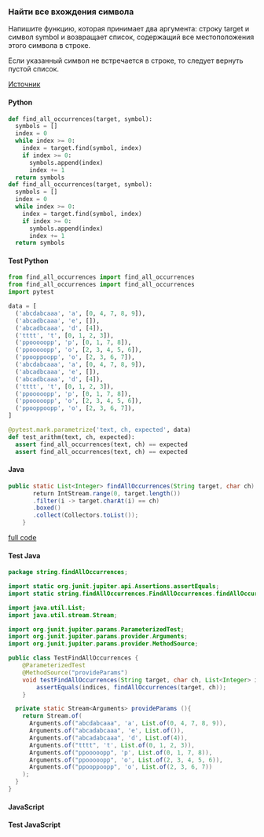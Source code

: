 ### Найти все вхождения символа

Напишите функцию, которая принимает два аргумента: строку target и символ symbol и возвращает список, содержащий все местоположения этого символа в строке.

Если указанный символ не встречается в строке, то следует вернуть пустой список.

[Источник](https://stepik.org/lesson/331754/step/10?thread=solutions&unit=315133)

<!-- tabs:start -->
#### **Python**
```python
def find_all_occurrences(target, symbol):
  symbols = []
  index = 0
  while index >= 0:
    index = target.find(symbol, index)
    if index >= 0:
      symbols.append(index)
      index += 1
  return symbols
def find_all_occurrences(target, symbol):
  symbols = []
  index = 0
  while index >= 0:
    index = target.find(symbol, index)
    if index >= 0:
      symbols.append(index)
      index += 1
  return symbols
```

#### **Test Python**
```python
from find_all_occurrences import find_all_occurrences
from find_all_occurrences import find_all_occurrences
import pytest

data = [
  ('abcdabcaaa', 'a', [0, 4, 7, 8, 9]),
  ('abcadbcaaa', 'e', []),
  ('abcadbcaaa', 'd', [4]),
  ('tttt', 't', [0, 1, 2, 3]),
  ('ppooooopp', 'p', [0, 1, 7, 8]),
  ('ppooooopp', 'o', [2, 3, 4, 5, 6]),
  ('ppooppoopp', 'o', [2, 3, 6, 7]),
  ('abcdabcaaa', 'a', [0, 4, 7, 8, 9]),
  ('abcadbcaaa', 'e', []),
  ('abcadbcaaa', 'd', [4]),
  ('tttt', 't', [0, 1, 2, 3]),
  ('ppooooopp', 'p', [0, 1, 7, 8]),
  ('ppooooopp', 'o', [2, 3, 4, 5, 6]),
  ('ppooppoopp', 'o', [2, 3, 6, 7]),
]

@pytest.mark.parametrize('text, ch, expected', data)
def test_arithm(text, ch, expected):
  assert find_all_occurrences(text, ch) == expected
  assert find_all_occurrences(text, ch) == expected
```



#### **Java**
```java
public static List<Integer> findAllOccurrences(String target, char ch) {
       return IntStream.range(0, target.length())
       .filter(i -> target.charAt(i) == ch)
       .boxed()
       .collect(Collectors.toList());        
    }
```
[full code](https://github.com/areutar/howto/blob/main/src/string/findAllOccurrences/FindAllOccurrences.java)

#### **Test Java**
```java
package string.findAllOccurrences;

import static org.junit.jupiter.api.Assertions.assertEquals;
import static string.findAllOccurrences.FindAllOccurrences.findAllOccurrences;

import java.util.List;
import java.util.stream.Stream;

import org.junit.jupiter.params.ParameterizedTest;
import org.junit.jupiter.params.provider.Arguments;
import org.junit.jupiter.params.provider.MethodSource;

public class TestFindAllOccurrences {
    @ParameterizedTest
    @MethodSource("provideParams")
    void testFindAllOccurrences(String target, char ch, List<Integer> indices) {
        assertEquals(indices, findAllOccurrences(target, ch));
    }

  private static Stream<Arguments> provideParams (){
    return Stream.of(
      Arguments.of("abcdabcaaa", 'a', List.of(0, 4, 7, 8, 9)),
      Arguments.of("abcadabcaaa", 'e', List.of()),
      Arguments.of("abcadabcaaa", 'd', List.of(4)),
      Arguments.of("tttt", 't', List.of(0, 1, 2, 3)),
      Arguments.of("ppooooopp", 'p', List.of(0, 1, 7, 8)),
      Arguments.of("ppooooopp", 'o', List.of(2, 3, 4, 5, 6)),
      Arguments.of("ppooppoopp", 'o', List.of(2, 3, 6, 7))
    );
  }
}

```

#### **JavaScript**


#### **Test JavaScript**

<!-- tabs:end -->
